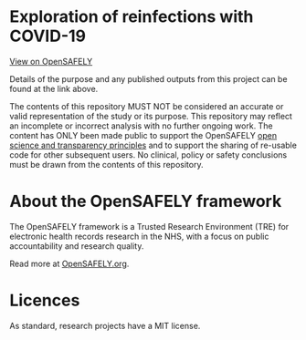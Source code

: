 # Exploration of reinfections with COVID-19

[View on OpenSAFELY](https://jobs.opensafely.org/staff/repos/https%253A%252F%252Fgithub.com%252Fopensafely%252Freinfection/)

Details of the purpose and any published outputs from this project can be found at the link above.

The contents of this repository MUST NOT be considered an accurate or valid representation of the study or its purpose. 
This repository may reflect an incomplete or incorrect analysis with no further ongoing work.
The content has ONLY been made public to support the OpenSAFELY [open science and transparency principles](https://www.opensafely.org/about/#contributing-to-best-practice-around-open-science) and to support the sharing of re-usable code for other subsequent users.
No clinical, policy or safety conclusions must be drawn from the contents of this repository.

# About the OpenSAFELY framework

The OpenSAFELY framework is a Trusted Research Environment (TRE) for electronic
health records research in the NHS, with a focus on public accountability and
research quality.

Read more at [OpenSAFELY.org](https://opensafely.org).

# Licences
As standard, research projects have a MIT license. 
